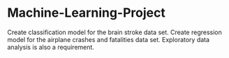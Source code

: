 # Machine-Learning-Project
Create classification model for the brain stroke data set.
Create regression model for the airplane crashes and fatalities data set.
Exploratory data analysis is also a requirement.

